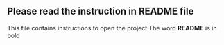 ## Please read the instruction in README file
 This file contains instructions to open the project
 The word **README** is in bold